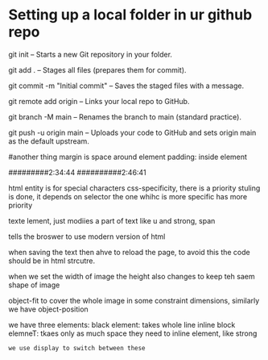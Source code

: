 # Setting up a local folder in ur github repo
git init – Starts a new Git repository in your folder.

git add . – Stages all files (prepares them for commit).

git commit -m "Initial commit" – Saves the staged files with a message.

git remote add origin <repo-url> – Links your local repo to GitHub.

git branch -M main – Renames the branch to main (standard practice).

git push -u origin main – Uploads your code to GitHub and sets origin main as the default upstream.

#another thing
margin is space around element
padding: inside element

#########2:34:44
##########2:46:41


html entity is for special characters
css-specificity, there is a priority stuling is done, it depends on selector the one whihc is more specific has more priority

texte lement, just modiies a part of text like u and strong, span

<!doctype html> tells the broswer to use modern version of html

when saving the text then ahve to reload the page, to avoid this the code should be in html strcutre.

when we set the width of image the height also changes to keep teh saem shape of image

object-fit to cover the whole image in some constraint dimensions, similarly we have object-position

we have three elements:
    black element: takes whole line
    inline block elemneT: tkaes only as much space they need to
    inline element, like strong
    
    we use display to switch between these 
